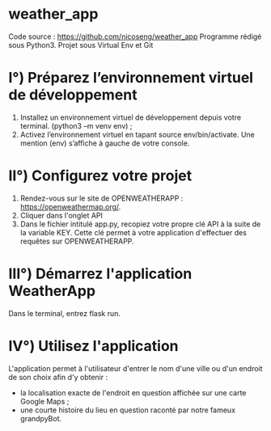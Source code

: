 # weather_app

Code source : https://github.com/nicoseng/weather_app
Programme rédigé sous Python3. Projet sous Virtual Env et Git

# I°) Préparez l’environnement virtuel de développement

1.	Installez un environnement virtuel de développement depuis votre terminal. (python3 –m venv env) ;
2.	Activez l’environnement virtuel en tapant source env/bin/activate. Une mention (env) s’affiche à gauche de votre console.

# II°) Configurez votre projet 

1.	 Rendez-vous sur le site de OPENWEATHERAPP : https://openweathermap.org/.
2.	 Cliquer dans l'onglet API
3.	 Dans le fichier intitulé app.py, recopiez votre propre clé API à la suite de la variable KEY. Cette clé permet à votre application d'effectuer des requêtes sur OPENWEATHERAPP.

# III°) Démarrez l'application WeatherApp

Dans le terminal, entrez flask run.


# IV°) Utilisez l'application

L'application permet à l'utilisateur d'entrer le nom d'une ville ou d'un endroit de son choix afin d'y obtenir :

- la localisation exacte de l'endroit en question affichée sur une carte Google Maps ;
- une courte histoire du lieu en question raconté par notre fameux grandpyBot.
